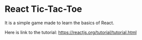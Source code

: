 # React Tic-Tac-Toe
It is a simple game made to learn the basics of React.

Here is link to the tutorial: https://reactjs.org/tutorial/tutorial.html
